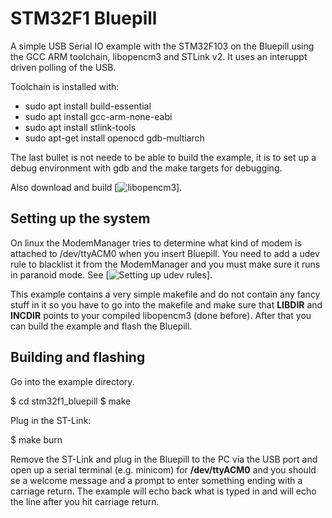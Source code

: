 # STM32F1 Bluepill
A simple USB Serial IO example with the STM32F103 on the Bluepill using the GCC ARM toolchain, libopencm3 and STLink v2. It uses an interuppt driven polling of the USB.

Toolchain is installed with:

- sudo apt install build-essential
- sudo apt install gcc-arm-none-eabi
- sudo apt install stlink-tools
- sudo apt-get install openocd gdb-multiarch

The last bullet is not neede to be able to build the example, it is to set up a debug environment with gdb and the make targets for debugging.

Also download and build [![libopencm3](https://github.com/libopencm3/libopencm3)].

## Setting up the system
On linux the ModemManager tries to determine what kind of modem is attached to /dev/ttyACM0 when you insert Bluepill. You need to add a udev rule to blacklist it from the ModemManager and you must make sure it runs in paranoid mode. See [![Setting up udev rules](https://linux-tips.com/t/prevent-modem-manager-to-capture-usb-serial-devices/284)].


This example contains a very simple makefile and do not contain any fancy stuff in it so you have to go into the makefile and make sure that **LIBDIR** and **INCDIR** points to your compiled libopencm3 (done before). After that you can build the example and flash the Bluepill.

## Building and flashing
Go into the example directory.

  $ cd stm32f1_bluepill
  $ make

Plug in the ST-Link:

  $ make burn
  
Remove the ST-Link and plug in the Bluepill to the PC via the USB port and open up a serial terminal (e.g. minicom) for **/dev/ttyACM0** and you should se a welcome message and a prompt to enter something ending with a carriage return. The example will echo back what is typed in and will echo the line after you hit carriage return.
